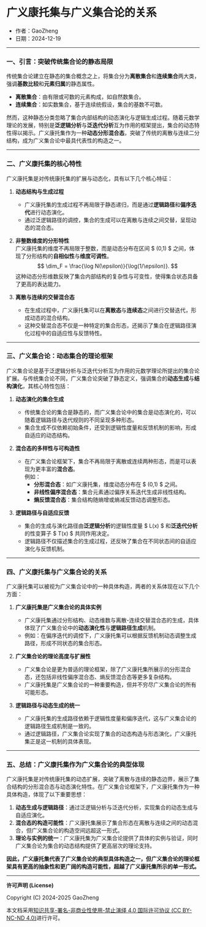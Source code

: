 # **广义康托集与广义集合论的关系**

- 作者：GaoZheng
- 日期：2024-12-19

---

### **一、引言：突破传统集合论的静态局限**  
传统集合论建立在静态的集合概念之上，将集合分为**离散集合**和**连续集合**两大类，强调**基数比较**和**元素归属**的静态属性。  
- **离散集合**：由有限或可数的元素构成，如自然数集合。  
- **连续集合**：如实数集合，基于连续统假设，集合的基数不可数。  

然而，这种静态分类忽略了集合内部结构的动态演化与逻辑生成过程。随着元数学理论的发展，特别是**泛逻辑分析**与**泛迭代分析**互为作用的框架提出，集合的动态特性得以揭示。广义康托集作为一种**动态分形混合态**，突破了传统的离散与连续二分结构，成为广义集合论中最具代表性的构造之一。

---

### **二、广义康托集的核心特性**  
广义康托集是对传统康托集的扩展与动态化，具有以下几个核心特征：  

1. **动态结构与生成过程**  
   - 广义康托集的生成过程不再局限于静态递归，而是通过**逻辑路径**和**偏序迭代**进行动态演化。  
   - 通过泛逻辑路径的调控，集合的生成可以在离散与连续之间交替，呈现动态的混合态。

2. **非整数维度的分形特性**  
   广义康托集的维度不再局限于整数，而是动态分布在区间 $ (0,1) $ 之间，体现了分形结构的**自相似性**与**维度可调性**。  
   $$
   \dim_F = \frac{\log N(\epsilon)}{\log(1/\epsilon)}.
   $$
   这种动态分形维数反映了集合内部结构的复杂性与可变性，使得集合状态具备了更高的表达能力。

3. **离散与连续的交替混合态**  
   - 在生成过程中，广义康托集可以在**离散态**与**连续态**之间进行交替迭代，形成动态的混合结构。  
   - 这种交替混合态不仅是一种特定的集合形态，还揭示了集合在逻辑路径演化过程中的自适应性与反馈特性。  

---

### **三、广义集合论：动态集合的理论框架**  
广义集合论是基于泛逻辑分析与泛迭代分析互为作用的元数学理论所提出的集合论扩展。与传统集合论不同，广义集合论突破了静态定义，强调集合的**动态生成**与**结构演化**，其核心特性包括：  

1. **动态演化的集合生成**  
   - 传统集合论的集合是静态的，而广义集合论中的集合是动态演化的，可以随着逻辑路径与迭代规则的不同呈现多种形态。  
   - 集合生成不仅依赖初始条件，还受到逻辑性度量和反馈机制的影响，形成自适应的动态结构。  

2. **混合态的多样性与可构造性**  
   - 在广义集合论框架下，集合不再局限于离散或连续两种形态，而是可以表现为更丰富的**混合态**。  
     例如：  
     - **分形混合态**：如广义康托集，维度动态分布在 $ (0,1) $ 之间。  
     - **非线性偏序混合态**：集合元素通过偏序关系迭代生成非线性结构。  
     - **熵反馈混合态**：集合结构随熵增或熵减反馈动态调整形态。  

3. **逻辑路径与自适应反馈**  
   - 集合的生成与演化路径由**泛逻辑分析**的逻辑性度量 $ L(x) $ 和**泛迭代分析**的性变算子 $ T(x) $ 共同作用决定。  
   - 逻辑路径不仅描述集合的生成过程，还反映了集合在不同状态间的自适应演化与反馈机制。  

---

### **四、广义康托集与广义集合论的关系**  
广义康托集可以被视为广义集合论中的一种具体构造，两者的关系体现在以下几个方面：  

1. **广义康托集是广义集合论的具体实例**  
   - 广义康托集通过分形结构、动态维数与离散-连续交替混合态的生成，具体体现了广义集合论中的**动态演化性**与**逻辑路径生成**机制。  
   - 例如：在偏序迭代的调控下，广义康托集可以根据反馈机制动态调整生成路径，形成不同状态的集合形态。  

2. **广义集合论的理论高度与扩展性**  
   - 广义集合论是更为普适的理论框架，除了广义康托集所展示的分形混合态，还包括非线性偏序混合态、熵反馈混合态等更多复杂结构。  
   - 广义康托集是广义集合论的一种重要构造，但并不穷尽广义集合论的所有可能形态。  

3. **逻辑路径与动态生成的统一**  
   - 广义康托集的生成路径依赖于逻辑性度量和偏序迭代，这与广义集合论的逻辑路径生成机制是一致的。  
   - 通过逻辑路径，广义集合论实现了集合的动态构造与形态演化，广义康托集正是这一机制的具体表现。  

---

### **五、总结：广义康托集作为广义集合论的典型体现**  
广义康托集是对传统康托集的动态扩展，突破了离散与连续的静态边界，展示了集合结构的分形混合态与动态演化特性。在广义集合论框架下，广义康托集作为一种具体构造，体现了以下重要思想：  
1. **动态生成与逻辑路径**：通过泛逻辑分析与泛迭代分析，实现集合的动态生成与自适应演化。  
2. **混合态的构造可能性**：广义康托集展示了集合形态在离散与连续之间的动态混合，但广义集合论的构造空间远超这一形式。  
3. **理论与实例的统一**：广义康托集为广义集合论提供了具体的实例与验证，同时广义集合论为集合的动态结构提供了更高层次的理论支持。  

**因此，广义康托集代表了广义集合论的典型具体构造之一，但广义集合论的理论框架具有更高的抽象性和更广阔的构造可能性，超越了广义康托集所示的单一形式。**

---

**许可声明 (License)**

Copyright (C) 2024-2025 GaoZheng 

本文档采用[知识共享-署名-非商业性使用-禁止演绎 4.0 国际许可协议 (CC BY-NC-ND 4.0)](https://creativecommons.org/licenses/by-nc-nd/4.0/deed.zh-Hans)进行许可。
